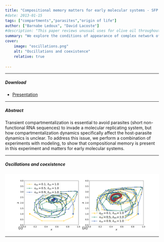 ```yaml
---
title: "Compositional memory matters for early molecular systems - SFP Physics & Life Days 2025" 
#date: 2013-01-15
tags: ["compartments","parasites","origin of life"]
author: ["Barnabe Ledoux", "David Lacoste"]
#description: "This paper reviews unusual uses for olive oil throughout the Mediterranean world. Published in the Journal of Oleic Science, 2013." 
summary: "We explore the conditions of appearance of complex network of interacting RNAs." 
cover:
    image: "oscillations.png"
    alt: "Oscillations and coexistence"
    relative: true

---
```


---

##### Download

+ [Presentation](Compositional_memory_LEDOUX_physics_&_life.pdf)

---

##### Abstract

Transient compartmentalization is essential to avoid parasites (short non-functional RNA sequences) to invade a molecular replicating system, but how  compartmentalization dynamics specifically affect the host-parasite dynamics is unclear. To address this issue, we perform a combination of experiments with modeling, to show that compositional memory is present in this experiment and matters for early molecular systems.

---

##### Oscillations and coexistence

![](oscillations.png)

---